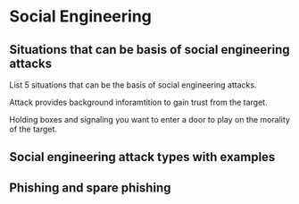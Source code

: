 # Social Engineering

## Situations that can be basis of social engineering attacks

List 5 situations that can be the basis of social engineering attacks.

Attack provides background inforamtition to gain trust from the target.

Holding boxes and signaling you want to enter a door to play on the morality of the target.

## Social engineering attack types with examples

## Phishing and spare phishing